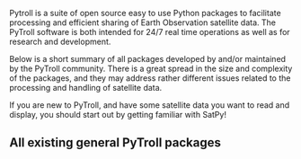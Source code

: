 Pytroll is a suite of open source easy to use Python packages to facilitate processing and efficient sharing of Earth Observation satellite data. The PyTroll software is both intended for 24/7 real time operations as well as for research and development.

Below is a short summary of all packages developed by and/or maintained by the PyTroll community. There is a great spread in the size and complexity of the packages, and they may address rather different issues related to the processing and handling of satellite data.

If you are new to PyTroll, and have some satellite data you want to read and display, you should start out by getting familiar with SatPy!

<h2>All existing general PyTroll packages</h2>

